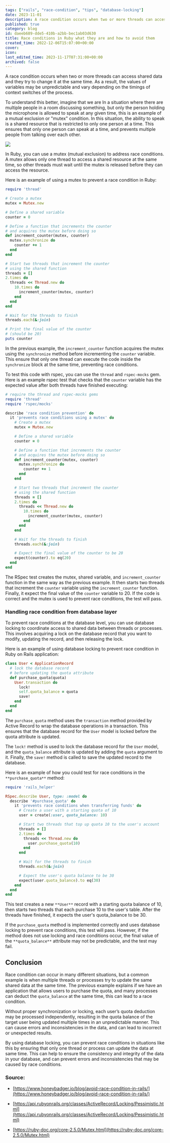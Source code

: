 ```yaml
---
tags: ["rails", "race-condition", "tips", "database-locking"]
date: 2023-11-01
description: A race condition occurs when two or more threads can access shared data and they try to change it at the same time. As a result, the values of variables may be unpredictable and vary depending on the timings of context switches of the process.
published: true
category: blog
id: daeeb689-dde5-410b-a2bb-bec1ab03d630
title: Race conditions in Ruby what they are and how to avoid them
created_time: 2022-12-06T15:07:00+00:00
cover: 
icon: 
last_edited_time: 2023-11-17T07:31:00+00:00
archived: false
---
```


A race condition occurs when two or more threads can access shared data and they try to change it at the same time. As a result, the values of variables may be unpredictable and vary depending on the timings of context switches of the process.

To understand this better, imagine that we are In a situation where there are multiple people in a room discussing something, but only the person holding the microphone is allowed to speak at any given time, this is an example of a mutual exclusion or "mutex" condition. In this situation, the ability to speak is a shared resource that is restricted to only one person at a time. This ensures that only one person can speak at a time, and prevents multiple people from talking over each other.

![](https://prod-files-secure.s3.us-west-2.amazonaws.com/14f037b2-f507-4c22-9546-eba261dcbb3e/95310e45-b4c1-4a4f-a805-c7786b8cc1f6/DALLE_2022-12-06_22.28.19_-_a_microphone_surrounded_by_people_in_a_circle.png?X-Amz-Algorithm=AWS4-HMAC-SHA256&X-Amz-Content-Sha256=UNSIGNED-PAYLOAD&X-Amz-Credential=AKIAT73L2G45HZZMZUHI%2F20231121%2Fus-west-2%2Fs3%2Faws4_request&X-Amz-Date=20231121T030404Z&X-Amz-Expires=3600&X-Amz-Signature=02ccb057ef3939106c8464ef334d1d2271e4dff5b31596d58cedb44a899c666d&X-Amz-SignedHeaders=host&x-id=GetObject)

In Ruby, you can use a mutex (mutual exclusion) to address race conditions. A mutex allows only one thread to access a shared resource at the same time, so other threads must wait until the mutex is released before they can access the resource.

Here is an example of using a mutex to prevent a race condition in Ruby:

```ruby
require 'thread'

# Create a mutex
mutex = Mutex.new

# Define a shared variable
counter = 0

# Define a function that increments the counter
# and acquires the mutex before doing so
def increment_counter(mutex, counter)
  mutex.synchronize do
    counter += 1
  end
end

# Start two threads that increment the counter
# using the shared function
threads = []
2.times do
  threads << Thread.new do
    10.times do
      increment_counter(mutex, counter)
    end
  end
end

# Wait for the threads to finish
threads.each(&:join)

# Print the final value of the counter
# (should be 20)
puts counter
```

In the previous example, the `increment_counter` function acquires the mutex using the `synchronize` method before incrementing the `counter` variable. This ensure that only one thread can execute the code inside the `synchronize` block at the same time, preventing race conditions.

To test this code with rspec, you can use the `thread` and `rspec-mocks` gem. Here is an example rspec test that checks that the `counter` variable has the expected value after both threads have finished executing:

```ruby
# require the thread and rspec-mocks gems
require 'thread'
require 'rspec/mocks'

describe 'race condition prevention' do
  it 'prevents race conditions using a mutex' do
    # Create a mutex
    mutex = Mutex.new

    # Define a shared variable
    counter = 0

    # Define a function that increments the counter
    # and acquires the mutex before doing so
    def increment_counter(mutex, counter)
      mutex.synchronize do
        counter += 1
      end
    end

    # Start two threads that increment the counter
    # using the shared function
    threads = []
    2.times do
      threads << Thread.new do
        10.times do
          increment_counter(mutex, counter)
        end
      end
    end

    # Wait for the threads to finish
    threads.each(&:join)

    # Expect the final value of the counter to be 20
    expect(counter).to eq(20)
  end
end
```

The RSpec test creates the mutex, shared variable, and `increment_counter` function in the same way as the previous example. It then starts two threads that increment the `counter` variable using the `increment_counter` function. Finally, it expect the final value of the `counter` variable to 20. If the code is correct and the mutex is used to prevent race conditions, the test will pass.

### Handling race condition from database layer

To prevent race conditions at the database level, you can use database locking to coordinate access to shared data between threads or processes. This involves acquiring a lock on the database record that you want to modify, updating the record, and then releasing the lock.

Here is an example of using database locking to prevent race condition in Ruby on Rails application:

```ruby
class User < ApplicationRecord
  # lock the database record
  # before updating the quota attribute
  def purchase_quota(quota)
    User.transaction do
      lock!
      self.quota_balance = quota
      save!
    end
  end
end
```

The `purchase_quota` method uses the `transaction` method provided by Active Record to wrap the database operations in a transaction. This ensures that the database record for the `User` model is locked before the quota attribute is updated.

The `lock!` method is used to lock the database record for the `User` model, and the `quota_balance` attribute is updated by adding the `quota` argument to it. Finally, the `save!` method is called to save the updated record to the database.

Here is an example of how you could test for race conditions in the `**purchase_quota**`
method:

```ruby
require 'rails_helper'

RSpec.describe User, type: :model do
  describe '#purchase_quota' do
    it 'prevents race conditions when transferring funds' do
      # Create a user with a starting quota of 10
      user = create(:user, quota_balance: 10)

      # Start two threads that top up quota 10 to the user's account
      threads = []
      2.times do
        threads << Thread.new do
          user.purchase_quota(10)
        end
      end

      # Wait for the threads to finish
      threads.each(&:join)

      # Expect the user's quota balance to be 30
      expect(user.quota_balance).to eq(30)
    end
  end
end
```

This test creates a new `**User**` record with a starting quota balance of 10, then starts two threads that each purchase 10 to the user's table. After the threads have finished, it expects the user's quota_balance to be 30.

If the `purchase_quota` method is implemented correctly and uses database locking to prevent race conditions, this test will pass. However, if the method does not use locking and race conditions occur, the final value of the `**quota_balance**` attribute may not be predictable, and the test may fail.

## Conclusion

Race condition can occur in many different situations, but a common example is when multiple threads or processes try to update the same shared data at the same time. The previous example explains if we have an application that allows users to purchase the quota, and many processes can deduct the `quota_balance` at the same time, this can lead to a race condition.

Without proper synchronization or locking, each user’s quota deduction may be processed independently, resulting in the quota balance of the target user being updated multiple times in an unpredictable manner. This can cause errors and inconsistencies in the data, and can lead to incorrect or unexpected results.

By using database locking, you can prevent race conditions in situations like this by ensuring that only one thread or process can update the data at same time. This can help to ensure the consistency and integrity of the data in your database, and can prevent errors and inconsistencies that may be caused by race conditions.

### Source:

- [https://www.honeybadger.io/blog/avoid-race-condition-in-rails/](https://www.honeybadger.io/blog/avoid-race-condition-in-rails/)

- [https://api.rubyonrails.org/classes/ActiveRecord/Locking/Pessimistic.html](https://api.rubyonrails.org/classes/ActiveRecord/Locking/Pessimistic.html)

- [https://ruby-doc.org/core-2.5.0/Mutex.html](https://ruby-doc.org/core-2.5.0/Mutex.html)
